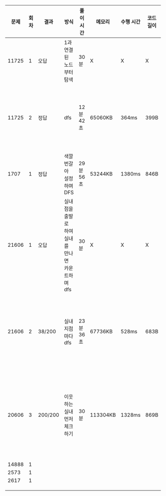 | 문제  | 회차 | 결과    | 방식                                              | 풀이 시간 | 메모리   | 수행 시간 | 코드 길이 | 코멘트                       |
| ----- | ---- | ------- | ------------------------------------------------- | --------- | -------- | --------- | --------- | ---------------------------- |
| 11725 | 1    | 오답    | 1과 연결된 노드부터 탐색                          | 30분      | X        | X         | X         | 어렵당                       |
| 11725 | 2    | 정답    | dfs                                               | 12분 42초 | 65060KB  | 364ms     | 399B      | dfs란걸 알고나니 쉽네        |
| 1707  | 1    | 정답    | 색깔 번갈아 설정하며 DFS                          | 29분 56초 | 53244KB  | 1380ms    | 846B      | 와 풀엇                      |
| 21606 | 1    | 오답    | 실내점을 출발로 하여 실내를 만나면 카운트하며 dfs | 30분      | X        | X         | X         | cnt가 작동이 안된다.         |
| 21606 | 2    | 38/200  | 실내 지점마다 dfs                                 | 23분 36초 | 67736KB  | 528ms     | 683B      | 시간복잡도는 최악이군        |
| 20606 | 3    | 200/200 | 이웃하는 실내 먼저 체크하기                       | 30분      | 113304KB | 1328ms    | 869B      | 뺼수 있는건 미리 뺴는게 좋다 |
| 14888 | 1    |         |                                                   |           |          |           |           |                              |
| 2573  | 1    |         |                                                   |           |          |           |           |                              |
| 2617  | 1    |         |                                                   |           |          |           |           |                              |
|       |      |         |                                                   |           |          |           |           |                              |
|       |      |         |                                                   |           |          |           |           |                              |
|       |      |         |                                                   |           |          |           |           |                              |

